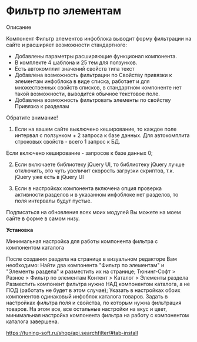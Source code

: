 # Фильтр по элементам
Описание

Компонент Фильтр элементов инфоблока выводит форму фильтрации на сайте и расширяет возможности стандартного: 

- Добавлены параметры расширяющие функционал компонента. 
- В комплекте 4 шаблона и 25 тем для ползунков. 
- Есть автокомплит значений свойств типа текст 
- Добавлена возможность фильтрации по Свойству привязки к элементам инфоблока в виде списка, работает и для множественных свойств списков, в стандартном компоненте нет такой возможности, выводится обычное текстовое поле. 
- Добавлена возможность фильтровать элементы по свойству Привязка к разделам 

Обратите внимание! 
1. Если на вашем сайте выключено кеширование, то каждое поле интервал с ползунком + 2 запроса к базе данных. 
Для автокомплита строковых свойств - всего 1 запрос к БД. 

Если включено кеширование - запросов к базе данных 0; 


2) Если включаете библиотеку jQuery UI, то библиотеку jQuery лучше отключить, это чуть увеличит скорость загрузки скриптов, т.к. jQuery уже есть в jQuery UI 

3) Если в настройках компонента включена опция проверка активности разделов и в указанном инфоблоке нет разделов, то поля интервалы будут пустые. 

Подписаться на обновления всех моих модулей Вы можете на моем сайте в форме в самом низу.

**Установка**

Минимальная настройка для работы компонента фильтра с компонентом каталога 

После создания раздела на странице в визуальном редакторе Вам необходимо: 
Найти два компонента "Фильтр по элементам" и "Элементы раздела" и разместить их на странице; 
Тюнинг-Софт > Разное > Фильтр по элементам 
Контент > Каталог > Элементы раздела
Разместить компонент фильтра нужно НАД компонентом каталога, а не ПОД (работать не будет в этом случае);
Указать в настройках обоих компонентов одинаковый инфоблок каталога товаров.
Задать в настройках фильтра поля и свойства, по которым нужна фильтрация товаров. 
На этом все, все остальные настройки на вкус и цвет, минимальная настройка компонента фильтра на работу с компонентом каталога завершена. 

https://tuning-soft.ru/shop/api.searchfilter/#tab-install
